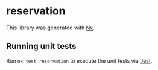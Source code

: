 # reservation

This library was generated with [Nx](https://nx.dev).

## Running unit tests

Run `nx test reservation` to execute the unit tests via [Jest](https://jestjs.io).
